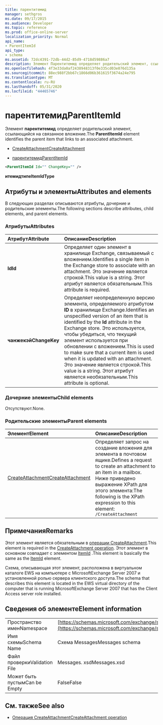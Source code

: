 ```yaml
---
title: парентитемид
manager: sethgros
ms.date: 09/17/2015
ms.audience: Developer
ms.topic: reference
ms.prod: office-online-server
localization_priority: Normal
api_name:
- ParentItemId
api_type:
- schema
ms.assetid: 72dc4391-72db-44d2-85d9-4718d59886a7
description: Элемент Парентитемид определяет родительский элемент, ссылающийся на связанное вложение.
ms.openlocfilehash: 4f3e33da0af2438948313f0e335cd03e076d135a
ms.sourcegitcommit: 88ec988f2bb67c1866d06b361615f3674a24e795
ms.translationtype: MT
ms.contentlocale: ru-RU
ms.lasthandoff: 05/31/2020
ms.locfileid: "44465746"
---
```

# <a name="parentitemid"></a><span data-ttu-id="dd19b-103">парентитемид</span><span class="sxs-lookup"><span data-stu-id="dd19b-103">ParentItemId</span></span>

<span data-ttu-id="dd19b-104">Элемент **парентитемид** определяет родительский элемент, ссылающийся на связанное вложение.</span><span class="sxs-lookup"><span data-stu-id="dd19b-104">The **ParentItemId** element identifies the parent item that links to an associated attachment.</span></span> 
  
- [<span data-ttu-id="dd19b-105">CreateAttachment</span><span class="sxs-lookup"><span data-stu-id="dd19b-105">CreateAttachment</span></span>](createattachment.md)
  
- [<span data-ttu-id="dd19b-106">парентитемид</span><span class="sxs-lookup"><span data-stu-id="dd19b-106">ParentItemId</span></span>](parentitemid.md)
  
```xml
<ParentItemId Id="" ChangeKey="" />
```

<span data-ttu-id="dd19b-107">**итемидтипе**</span><span class="sxs-lookup"><span data-stu-id="dd19b-107">**ItemIdType**</span></span>

## <a name="attributes-and-elements"></a><span data-ttu-id="dd19b-108">Атрибуты и элементы</span><span class="sxs-lookup"><span data-stu-id="dd19b-108">Attributes and elements</span></span>

<span data-ttu-id="dd19b-109">В следующих разделах описываются атрибуты, дочерние и родительские элементы.</span><span class="sxs-lookup"><span data-stu-id="dd19b-109">The following sections describe attributes, child elements, and parent elements.</span></span>
  
### <a name="attributes"></a><span data-ttu-id="dd19b-110">Атрибуты</span><span class="sxs-lookup"><span data-stu-id="dd19b-110">Attributes</span></span>

|<span data-ttu-id="dd19b-111">**Атрибут**</span><span class="sxs-lookup"><span data-stu-id="dd19b-111">**Attribute**</span></span>|<span data-ttu-id="dd19b-112">**Описание**</span><span class="sxs-lookup"><span data-stu-id="dd19b-112">**Description**</span></span>|
|:-----|:-----|
|<span data-ttu-id="dd19b-113">**Id**</span><span class="sxs-lookup"><span data-stu-id="dd19b-113">**Id**</span></span> <br/> |<span data-ttu-id="dd19b-114">Определяет один элемент в хранилище Exchange, связываемый с вложением.</span><span class="sxs-lookup"><span data-stu-id="dd19b-114">Identifies a single item in the Exchange store to associate with an attachment.</span></span> <span data-ttu-id="dd19b-115">Это значение является строкой.</span><span class="sxs-lookup"><span data-stu-id="dd19b-115">This value is a string.</span></span> <span data-ttu-id="dd19b-116">Этот атрибут является обязательным.</span><span class="sxs-lookup"><span data-stu-id="dd19b-116">This attribute is required.</span></span>  <br/> |
|<span data-ttu-id="dd19b-117">**чанжекэй**</span><span class="sxs-lookup"><span data-stu-id="dd19b-117">**ChangeKey**</span></span> <br/> |<span data-ttu-id="dd19b-118">Определяет неопределенную версию элемента, определяемого атрибутом **ID** в хранилище Exchange.</span><span class="sxs-lookup"><span data-stu-id="dd19b-118">Identifies an unspecified version of an item that is identified by the **Id** attribute in the Exchange store.</span></span> <span data-ttu-id="dd19b-119">Это используется, чтобы убедиться, что текущий элемент используется при обновлении с вложением.</span><span class="sxs-lookup"><span data-stu-id="dd19b-119">This is used to make sure that a current item is used when it is updated with an attachment.</span></span> <span data-ttu-id="dd19b-120">Это значение является строкой.</span><span class="sxs-lookup"><span data-stu-id="dd19b-120">This value is a string.</span></span> <span data-ttu-id="dd19b-121">Этот атрибут является необязательным.</span><span class="sxs-lookup"><span data-stu-id="dd19b-121">This attribute is optional.</span></span>  <br/> |
   
### <a name="child-elements"></a><span data-ttu-id="dd19b-122">Дочерние элементы</span><span class="sxs-lookup"><span data-stu-id="dd19b-122">Child elements</span></span>

<span data-ttu-id="dd19b-123">Отсутствуют.</span><span class="sxs-lookup"><span data-stu-id="dd19b-123">None.</span></span>
  
### <a name="parent-elements"></a><span data-ttu-id="dd19b-124">Родительские элементы</span><span class="sxs-lookup"><span data-stu-id="dd19b-124">Parent elements</span></span>

|<span data-ttu-id="dd19b-125">**Элемент**</span><span class="sxs-lookup"><span data-stu-id="dd19b-125">**Element**</span></span>|<span data-ttu-id="dd19b-126">**Описание**</span><span class="sxs-lookup"><span data-stu-id="dd19b-126">**Description**</span></span>|
|:-----|:-----|
|[<span data-ttu-id="dd19b-127">CreateAttachment</span><span class="sxs-lookup"><span data-stu-id="dd19b-127">CreateAttachment</span></span>](createattachment.md) <br/> |<span data-ttu-id="dd19b-128">Определяет запрос на создание вложения для элемента в почтовом ящике.</span><span class="sxs-lookup"><span data-stu-id="dd19b-128">Defines a request to create an attachment to an item in a mailbox.</span></span>  <br/> <span data-ttu-id="dd19b-129">Ниже приведено выражение XPath для этого элемента:</span><span class="sxs-lookup"><span data-stu-id="dd19b-129">The following is the XPath expression to this element:</span></span>  <br/>  `/CreateAttachment` <br/> |
   
## <a name="remarks"></a><span data-ttu-id="dd19b-130">Примечания</span><span class="sxs-lookup"><span data-stu-id="dd19b-130">Remarks</span></span>

<span data-ttu-id="dd19b-131">Этот элемент является обязательным в [операции CreateAttachment](createattachment-operation.md).</span><span class="sxs-lookup"><span data-stu-id="dd19b-131">This element is required in the [CreateAttachment operation](createattachment-operation.md).</span></span> <span data-ttu-id="dd19b-132">Этот элемент в основном совпадает с элементом [ItemId](itemid.md) .</span><span class="sxs-lookup"><span data-stu-id="dd19b-132">This element is basically the same as the [ItemId](itemid.md) element.</span></span> 
  
<span data-ttu-id="dd19b-133">Схема, описывающая этот элемент, расположена в виртуальном каталоге EWS на компьютере с MicrosoftExchange Server 2007 и установленной ролью сервера клиентского доступа.</span><span class="sxs-lookup"><span data-stu-id="dd19b-133">The schema that describes this element is located in the EWS virtual directory of the computer that is running MicrosoftExchange Server 2007 that has the Client Access server role installed.</span></span>
  
## <a name="element-information"></a><span data-ttu-id="dd19b-134">Сведения об элементе</span><span class="sxs-lookup"><span data-stu-id="dd19b-134">Element information</span></span>

|||
|:-----|:-----|
|<span data-ttu-id="dd19b-135">Пространство имен</span><span class="sxs-lookup"><span data-stu-id="dd19b-135">Namespace</span></span>  <br/> |[https://schemas.microsoft.com/exchange/services/2006/messages](https://schemas.microsoft.com/exchange/services/2006/messages) <br/> |
|<span data-ttu-id="dd19b-136">Имя схемы</span><span class="sxs-lookup"><span data-stu-id="dd19b-136">Schema Name</span></span>  <br/> |<span data-ttu-id="dd19b-137">Схема Messages</span><span class="sxs-lookup"><span data-stu-id="dd19b-137">Messages schema</span></span>  <br/> |
|<span data-ttu-id="dd19b-138">Файл проверки</span><span class="sxs-lookup"><span data-stu-id="dd19b-138">Validation File</span></span>  <br/> |<span data-ttu-id="dd19b-139">Messages. xsd</span><span class="sxs-lookup"><span data-stu-id="dd19b-139">Messages.xsd</span></span>  <br/> |
|<span data-ttu-id="dd19b-140">Может быть пустым</span><span class="sxs-lookup"><span data-stu-id="dd19b-140">Can be Empty</span></span>  <br/> |<span data-ttu-id="dd19b-141">False</span><span class="sxs-lookup"><span data-stu-id="dd19b-141">False</span></span>  <br/> |
   
## <a name="see-also"></a><span data-ttu-id="dd19b-142">См. также</span><span class="sxs-lookup"><span data-stu-id="dd19b-142">See also</span></span>

- [<span data-ttu-id="dd19b-143">Операция CreateAttachment</span><span class="sxs-lookup"><span data-stu-id="dd19b-143">CreateAttachment operation</span></span>](createattachment-operation.md)

